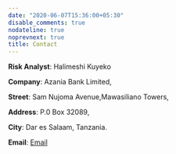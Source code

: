 ```yaml
---
date: "2020-06-07T15:36:00+05:30"
disable_comments: true
nodateline: true
noprevnext: true
title: Contact
---
```


**Risk Analyst**: Halimeshi Kuyeko

**Company**: Azania Bank Limited,

**Street**: Sam Nujoma Avenue,Mawasiliano Towers,

**Address**: P.0 Box 32089,

**City**: Dar es Salaam, Tanzania.

**Email**: [Email](abbydan24@yahoo.com)


